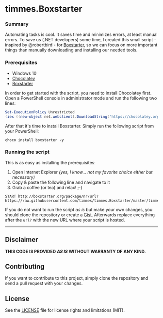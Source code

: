 # timmes.Boxstarter #

### Summary ###
Automating tasks is cool. It saves time and minimizes errors, at least manual errors. To save us (.NET developers) some time, I created this small script - inspired by @robertbird - for [Boxstarter](http://boxstarter.org/), so we can focus on more important things than manually downloading and installing our needed tools.

### Prerequisites ###
- Windows 10
- [Chocolatey](https://chocolatey.org)
- [Boxstarter](http://boxstarter.org/)

In order to get started with the script, you need to install Chocolatey first. Open a PowerShell console in administrator mode and run the following two lines:
```powershell
Set-ExecutionPolicy Unrestricted
(iex ((new-object net.webclient).DownloadString('https://chocolatey.org/install.ps1')))>$null 2>&1
```
After that it's time to install Boxstarter. Simply run the following script from your PowerShell:

```
choco install boxstarter -y
```

### Running the script ###
This is as easy as installing the prerequisites:

1. Open Internet Explorer *(yes, I know... not my favorite choice either but necessary)*
2. Copy & paste the following line and navigate to it
3. Grab a coffee (or tea) and relax! ;-)
```
START http://boxstarter.org/package/nr/url?https://raw.githubusercontent.com/timmes/timmes.Boxstarter/master/timmes.Boxstarter.BasicDevMachineSetup.ps1
```

If you do not want to run the script *as is* but make your own changes, you should clone the repository or create a [Gist](https://gist.github.com/). Afterwards replace everything after the `url?` with the new URL where your script is hosted.

----------

## Disclaimer ##
**THIS CODE IS PROVIDED *AS IS* WITHOUT WARRANTY OF ANY KIND.**

## Contributing ##
If you want to contribute to this project, simply clone the repository and send a pull request with your changes.

## License ##
See the [LICENSE](LICENSE.md) file for license rights and limitations (MIT).